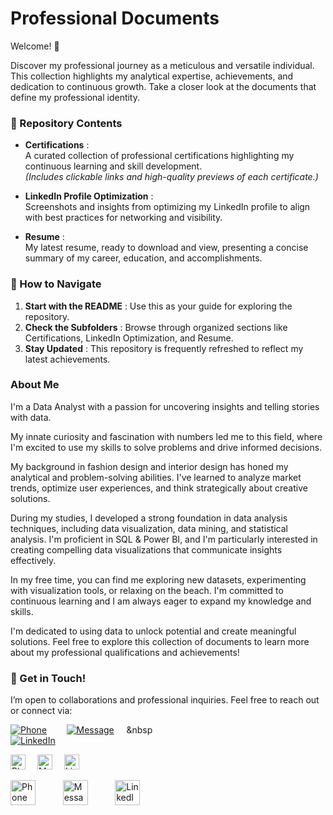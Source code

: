 # Professional Documents 

Welcome! 🎉

Discover my professional journey as a meticulous and versatile individual. This collection highlights my analytical expertise, achievements, and dedication to continuous growth. Take a closer look at the documents that define my professional identity.

### 📂 Repository Contents

- **Certifications** :  
  A curated collection of professional certifications highlighting my continuous learning and skill development.  
  _(Includes clickable links and high-quality previews of each certificate.)_

- **LinkedIn Profile Optimization** :  
  Screenshots and insights from optimizing my LinkedIn profile to align with best practices for networking and visibility.

- **Resume** :  
  My latest resume, ready to download and view, presenting a concise summary of my career, education, and accomplishments.

### 🚀 How to Navigate

1. **Start with the README** : Use this as your guide for exploring the repository.  
2. **Check the Subfolders** : Browse through organized sections like Certifications, LinkedIn Optimization, and Resume.  
3. **Stay Updated** : This repository is frequently refreshed to reflect my latest achievements.

### About Me

I'm a Data Analyst with a passion for uncovering insights and telling stories with data.

My innate curiosity and fascination with numbers led me to this field, where I'm excited to use my skills to solve problems and drive informed decisions.

My background in fashion design and interior design has honed my analytical and problem-solving abilities. I've learned to analyze market trends, optimize user experiences, and think strategically about creative solutions.

During my studies, I developed a strong foundation in data analysis techniques, including data visualization, data mining, and statistical analysis. I'm proficient in SQL & Power BI, and I'm particularly interested in creating compelling data visualizations that communicate insights effectively.

In my free time, you can find me exploring new datasets, experimenting with visualization tools, or relaxing on the beach. I'm committed to continuous learning and I am always eager to expand my knowledge and skills.

I'm dedicated to using data to unlock potential and create meaningful solutions. Feel free to explore this collection of documents to learn more about my professional qualifications and achievements!

### 🌟 Get in Touch!

I’m open to collaborations and professional inquiries. Feel free to reach out or connect via:  

[![Phone](https://img.icons8.com/glyph-neue/64/228BE6/phone.png)](LINK_TO_PHONE)  &nbsp;&nbsp;&nbsp;&nbsp;&nbsp;&nbsp;  [![Message](https://img.icons8.com/ios-glyphs/64/228BE6/filled-message.png)](LINK_TO_MESSAGE)&nbsp;&nbsp;&nbsp;&nbsp;&nbsp;&nbsp  
[![LinkedIn](https://img.icons8.com/ios/64/228BE6/linkedin.png)](LINK_TO_LINKEDIN)

<a href="LINK_TO_PHONE"><img src="https://img.icons8.com/glyph-neue/64/228BE6/phone.png" alt="Phone" width="24" height="24" style="margin-right: 15px;"></a>
<a href="LINK_TO_MESSAGE"><img src="https://img.icons8.com/ios-glyphs/64/228BE6/filled-message.png" alt="Message" width="24" height="24" style="margin-right: 15px;"></a>
<a href="LINK_TO_LINKEDIN"><img src="https://img.icons8.com/ios/64/228BE6/linkedin.png" alt="LinkedIn" width="24" height="24"></a>

<a href="#"><img src="https://img.icons8.com/glyph-neue/64/228BE6/phone.png" alt="Phone" width="40" height="40" style="margin-right: 20px;"></a>&nbsp;&nbsp;&nbsp;&nbsp;&nbsp;
<a href="mailto:rashidha.abdul@gmail.com"><img src="https://img.icons8.com/ios-glyphs/64/228BE6/filled-message.png" alt="Message" width="40" height="40" style="margin-right: 20px;"></a>&nbsp;&nbsp;&nbsp;&nbsp;&nbsp;
<a href="LINK_TO_LINKEDIN"><img src="https://img.icons8.com/ios/64/228BE6/linkedin.png" alt="LinkedIn" width="40" height="40"></a>

